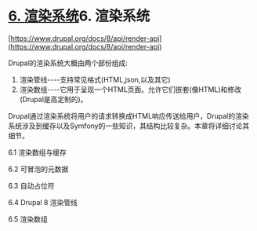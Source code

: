 # [6. 渲染系统](/module-develop/6-render.md)6. 渲染系统

[https://www.drupal.org/docs/8/api/render-api](https://www.drupal.org/docs/8/api/render-api)

Drupal的渲染系统大概由两个部份组成:

1. 渲染管线----支持常见格式\(HTML,json,以及其它\)
2. 渲染数组----它用于呈现一个HTML页面。允许它们嵌套\(像HTML\)和修改\(Drupal是高定制的\)。

Drupal通过渲染系统将用户的请求转换成HTML响应传送给用户，Drupal的渲染系统涉及到缓存以及Symfony的一些知识，其结构比较复杂。本章将详细讨论其细节。

6.1 渲染数组与缓存

6.2 可冒泡的元数据

6.3 自动占位符

6.4 Drupal 8 渲染管线

6.5 渲染数组

